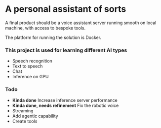 # A personal assistant of sorts
A final product should be a voice assistant server running smooth on local machine, with access to bespoke tools.

The platform for running the solution is Docker.

### This project is used for learning different AI types

- Speech recognition
- Text to speech
- Chat
- Inference on GPU

### Todo

- **Kinda done** Increase inference server performance
- **Kinda done, needs refinement** Fix the robotic voice
- Streaming
- Add agentic capability
- Create tools
